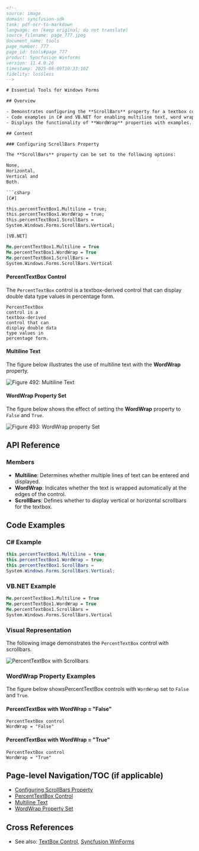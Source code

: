 ```html
<!-- 
source: image
domain: syncfusion-sdk
task: pdf-ocr-to-markdown
language: en (keep original; do not translate)
source_filename: page_777.jpeg
document_name: tools
page_number: 777
page_id: tools#page_777
product: Syncfusion Winforms
version: 11.4.0.26
timestamp: 2025-08-09T10:33:10Z
fidelity: lossless
-->

# Essential Tools for Windows Forms

## Overview

- Demonstrates configuring the **ScrollBars** property for a textbox control.
- Code examples in C# and VB.NET for enabling multiline text, word wrap, and vertical scrollBars.
- Displays the functionality of **WordWrap** properties with examples.

## Content

### Configuring ScrollBars Property

The **ScrollBars** property can be set to the following options:

None,  
Horizontal,  
Vertical and  
Both.

```csharp
[C#]

this.percentTextBox1.Multiline = true;
this.percentTextBox1.WordWrap = true;
this.percentTextBox1.ScrollBars = 
System.Windows.Forms.ScrollBars.Vertical;
```

```vb
[VB.NET]

Me.percentTextBox1.Multiline = True
Me.percentTextBox1.WordWrap = True
Me.percentTextBox1.ScrollBars = 
System.Windows.Forms.ScrollBars.Vertical
```

#### PercentTextBox Control

The `PercentTextBox` control is a textbox-derived control that can display double data type values in percentage form.

```plaintext
PercentTextBox
control is a
textbox-derived
control that can
display double data
type values in
percentage form.
```

#### Multiline Text

The figure below illustrates the use of multiline text with the **WordWrap** property.

![Figure 492: Multiline Text](image-url-for-figure-492)

#### WordWrap Property Set

The figure below shows the effect of setting the **WordWrap** property to `False` and `True`.

![Figure 493: WordWrap property Set](image-url-for-figure-493)

## API Reference

### Members

- **Multiline**: Determines whether multiple lines of text can be entered and displayed.
- **WordWrap**: Indicates whether the text is wrapped automatically at the edges of the control.
- **ScrollBars**: Defines whether to display vertical or horizontal scrollbars for the textbox.

## Code Examples

### C# Example

```csharp
this.percentTextBox1.Multiline = true;
this.percentTextBox1.WordWrap = true;
this.percentTextBox1.ScrollBars = 
System.Windows.Forms.ScrollBars.Vertical;
```

### VB.NET Example

```vb
Me.percentTextBox1.Multiline = True
Me.percentTextBox1.WordWrap = True
Me.percentTextBox1.ScrollBars = 
System.Windows.Forms.ScrollBars.Vertical
```

### Visual Representation

The following image demonstrates the `PercentTextBox` control with scrollbars.

![PercentTextBox with Scrollbars](image-url-for-scrollbars)

### WordWrap Property Examples

The figure below showsPercentTextBox controls with `WordWrap` set to `False` and `True`.

#### PercentTextBox with WordWrap = "False"

```plaintext
PercentTextBox control
WordWrap = "False"
```

#### PercentTextBox with WordWrap = "True"

```plaintext
PercentTextBox control
WordWrap = "True"
```

## Page-level Navigation/TOC (if applicable)

- [Configuring ScrollBars Property](#scrollbars-property)
- [PercentTextBox Control](#percenttextbox-control)
- [Multiline Text](#multiline-text)
- [WordWrap Property Set](#wordwrap-property)

## Cross References

- See also: [TextBox Control](#textbox-control), [Syncfusion WinForms](#syncfusion-winforms)

<!-- tags: [Syncfusion Winforms, TextBox, PercentTextBox, ScrollBars, WordWrap] keywords: [Multiline, VerticalScrollBars, Textbox control, Wordwrap, Percent textbox] -->
```
